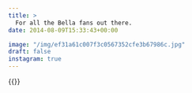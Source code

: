 ```yaml
---
title: >
  For all the Bella fans out there.
date: 2014-08-09T15:33:43+00:00

image: "/img/ef31a61c007f3c0567352cfe3b67986c.jpg"
draft: false
instagram: true
---
```


{{<photo src="/img/ef31a61c007f3c0567352cfe3b67986c.jpg">}}

